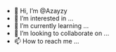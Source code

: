 - 👋 Hi, I’m @Azayzy
- 👀 I’m interested in ...
- 🌱 I’m currently learning ...
- 💞️ I’m looking to collaborate on ...
- 📫 How to reach me ...

<!---
Azayzy/Azayzy is a ✨ special ✨ repository because its `README.md` (this file) appears on your GitHub profile.
You can click the Preview link to take a look at your changes.
--->
